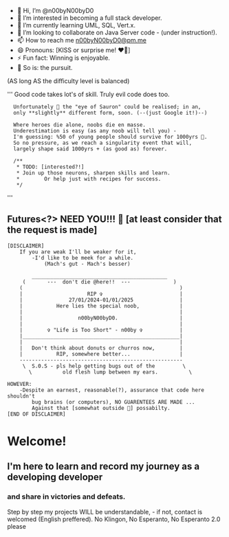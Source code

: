 - 👋 Hi, I’m @n00byN00byD0
- 👀 I’m interested in becoming a full stack developer.
- 🌱 I’m currently learning UML, SQL, Vert.x.
- 💞️ I’m looking to collaborate on Java Server code - (under instruction!).
- 📫 How to reach me n00byN00byD0@pm.me
- 😄 Pronouns: [KISS or surprise me! ❤️‍🔥]
- ⚡ Fun fact: Winning is enjoyable.
- 🤞 So is: the pursuit.

(AS long AS the difficulty level is balanced)

  '''
      Good code takes lot's of skill.
      Truly evil code does too.
      
      Unfortunately 😬 the "eye of Sauron" could be realised; in an,
      only **slightly** different form, soon. (--(just Google it!)--)
      
      Where heroes die alone, noobs die en masse.
      Underestimation is easy (as any noob will tell you) -
      I'm guessing: %50 of young people should survive for 1000yrs 🤔.
      So no pressure, as we reach a singularity event that will,
      largely shape said 1000yrs + (as good as) forever.
      
      /**
       * TODO: [interested?!]
       * Join up those neurons, sharpen skills and learn.
       *        Or help just with recipes for success.
       */
  '''

## Futures<?> NEED YOU!!! 🫵 [at least consider that the request is made]

    [DISCLAIMER]
        If you are weak I'll be weaker for it,
            -I'd like to be meek for a while.
                (Mach's gut - Mach's besser)
                
            ____________________________________________
         (       ---  don't die @here!!  ---              )
        (                                                   )            
        |                     RIP ✞                         |
        |               27/01/2024-01/01/2025               |   
        |           Here lies the special noob,             |
        |                                                   |
        |                  n00byN00byD0.                    |
        |                                                   |
        |        ✞ "Life is Too Short" - n00by ✞            |
        |___________________________________________________|
        |                                                   |
        |   Don't think about donuts or churros now,        |
        |           RIP, somewhere better...                |
        -----------------------------------------------------
         \  S.0.S - pls help getting bugs out of the         \
           \          old flesh lump between my ears.          \
           
    HOWEVER:
        -Despite an earnest, reasonable(?), assurance that code here shouldn't
            bug brains (or computers), NO GUARENTEES ARE MADE ...
            Against that [somewhat outside 🤔] possabilty.
    [END OF DISCLAIMER]

# Welcome!
## I'm here to learn and record my journey as a developing developer
###     and share in victories and defeats.

Step by step my projects WILL be understandable,
    - if not, contact is welcomed (English preffered).
    No Klingon, No Esperanto, No Esperanto 2.0 please
